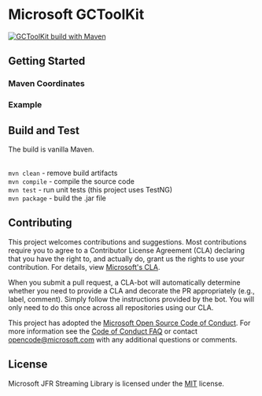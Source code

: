 # Microsoft GCToolKit

[![GCToolKit build with Maven](https://github.com/microsoft/gctoolkit/actions/workflows/maven.yml/badge.svg)](https://github.com/microsoft/gctoolkit/actions/workflows/maven.yml)

## Getting Started

### Maven Coordinates

### Example

## Build and Test

The build is vanilla Maven.

<br/>`mvn clean` - remove build artifacts
<br/>`mvn compile` - compile the source code
<br/>`mvn test` - run unit tests (this project uses TestNG)
<br/>`mvn package` - build the .jar file

## Contributing

This project welcomes contributions and suggestions. Most contributions require you to agree to a Contributor License Agreement (CLA) declaring that you have the right to, and actually do, grant us the rights to use your contribution. For details, view [Microsoft's CLA](https://cla.microsoft.com).

When you submit a pull request, a CLA-bot will automatically determine whether you need to provide a CLA and decorate the PR appropriately (e.g., label, comment). Simply follow the instructions provided by the bot. You will only need to do this once across all repositories using our CLA.

This project has adopted the [Microsoft Open Source Code of Conduct](https://opensource.microsoft.com/codeofconduct/). For more information see the [Code of Conduct FAQ](https://opensource.microsoft.com/codeofconduct/faq/) or contact [opencode@microsoft.com](mailto:opencode@microsoft.com) with any additional questions or comments.

## License

Microsoft JFR Streaming Library is licensed under the [MIT](https://github.com/microsoft/jfr-streaming/blob/master/LICENSE) license.
